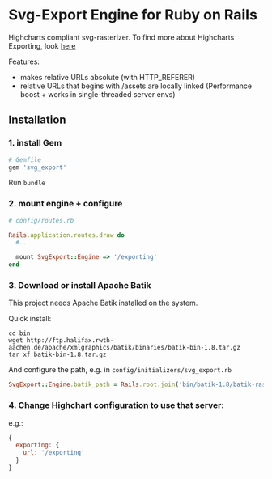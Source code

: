 # Svg-Export Engine for Ruby on Rails

Highcharts compliant svg-rasterizer. To find more about Highcharts Exporting, look [here](http://www.highcharts.com/docs/export-module/export-module-overview)

Features:

* makes relative URLs absolute (with HTTP_REFERER)
* relative URLs that begins with /assets are locally linked (Performance boost + works in single-threaded server envs)


## Installation


### 1. install Gem

```ruby
# Gemfile
gem 'svg_export'
```

Run ``bundle``

### 2. mount engine + configure


```ruby
# config/routes.rb

Rails.application.routes.draw do
  #...

  mount SvgExport::Engine => '/exporting'
end
```

### 3. Download or install Apache Batik

This project needs Apache Batik installed on the system.

Quick install:

```
cd bin
wget http://ftp.halifax.rwth-aachen.de/apache/xmlgraphics/batik/binaries/batik-bin-1.8.tar.gz
tar xf batik-bin-1.8.tar.gz
```

And configure the path, e.g. in ``config/initializers/svg_export.rb``

```ruby
SvgExport::Engine.batik_path = Rails.root.join('bin/batik-1.8/batik-rasterizer-1.8.jar')
```


### 4. Change Highchart configuration to use that server:

e.g.:

```javascript
{
  exporting: {
    url: '/exporting'
  }
}
```


